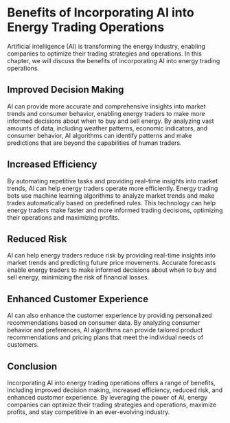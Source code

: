 Benefits of Incorporating AI into Energy Trading Operations
================================================================================================================

Artificial intelligence (AI) is transforming the energy industry, enabling companies to optimize their trading strategies and operations. In this chapter, we will discuss the benefits of incorporating AI into energy trading operations.

Improved Decision Making
------------------------

AI can provide more accurate and comprehensive insights into market trends and consumer behavior, enabling energy traders to make more informed decisions about when to buy and sell energy. By analyzing vast amounts of data, including weather patterns, economic indicators, and consumer behavior, AI algorithms can identify patterns and make predictions that are beyond the capabilities of human traders.

Increased Efficiency
--------------------

By automating repetitive tasks and providing real-time insights into market trends, AI can help energy traders operate more efficiently. Energy trading bots use machine learning algorithms to analyze market trends and make trades automatically based on predefined rules. This technology can help energy traders make faster and more informed trading decisions, optimizing their operations and maximizing profits.

Reduced Risk
------------

AI can help energy traders reduce risk by providing real-time insights into market trends and predicting future price movements. Accurate forecasts enable energy traders to make informed decisions about when to buy and sell energy, minimizing the risk of financial losses.

Enhanced Customer Experience
----------------------------

AI can also enhance the customer experience by providing personalized recommendations based on consumer data. By analyzing consumer behavior and preferences, AI algorithms can provide tailored product recommendations and pricing plans that meet the individual needs of customers.

Conclusion
----------

Incorporating AI into energy trading operations offers a range of benefits, including improved decision making, increased efficiency, reduced risk, and enhanced customer experience. By leveraging the power of AI, energy companies can optimize their trading strategies and operations, maximize profits, and stay competitive in an ever-evolving industry.

